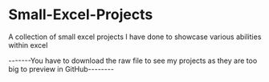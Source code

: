 # Small-Excel-Projects
A collection of small excel projects I have done to showcase various abilities within excel

-------You have to download the raw file to see my projects as they are too big to preview in GitHub--------
